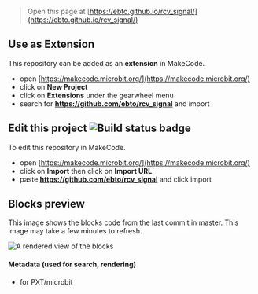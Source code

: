 
> Open this page at [https://ebto.github.io/rcv_signal/](https://ebto.github.io/rcv_signal/)

## Use as Extension

This repository can be added as an **extension** in MakeCode.

* open [https://makecode.microbit.org/](https://makecode.microbit.org/)
* click on **New Project**
* click on **Extensions** under the gearwheel menu
* search for **https://github.com/ebto/rcv_signal** and import

## Edit this project ![Build status badge](https://github.com/ebto/rcv_signal/workflows/MakeCode/badge.svg)

To edit this repository in MakeCode.

* open [https://makecode.microbit.org/](https://makecode.microbit.org/)
* click on **Import** then click on **Import URL**
* paste **https://github.com/ebto/rcv_signal** and click import

## Blocks preview

This image shows the blocks code from the last commit in master.
This image may take a few minutes to refresh.

![A rendered view of the blocks](https://github.com/ebto/rcv_signal/raw/master/.github/makecode/blocks.png)

#### Metadata (used for search, rendering)

* for PXT/microbit
<script src="https://makecode.com/gh-pages-embed.js"></script><script>makeCodeRender("{{ site.makecode.home_url }}", "{{ site.github.owner_name }}/{{ site.github.repository_name }}");</script>

